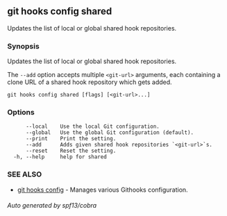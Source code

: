 ## git hooks config shared

Updates the list of local or global shared hook repositories.

### Synopsis

Updates the list of local or global shared hook repositories.

The `--add` option accepts multiple `<git-url>` arguments,
each containing a clone URL of a shared hook repository which gets added.

```
git hooks config shared [flags] [<git-url>...]
```

### Options

```
      --local    Use the local Git configuration.
      --global   Use the global Git configuration (default).
      --print    Print the setting.
      --add      Adds given shared hook repositories `<git-url>`s.
      --reset    Reset the setting.
  -h, --help     help for shared
```

### SEE ALSO

* [git hooks config](git_hooks_config.md)	 - Manages various Githooks configuration.

###### Auto generated by spf13/cobra 
